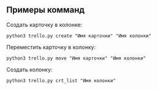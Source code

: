 Примеры комманд
---------------
Создать карточку в колонке:
```
python3 trello.py create "Имя карточки" "Имя колонки"
```
Переместить карточку в колонку:
```
python3 trello.py move "Имя карточки" "Имя колонки"
```  
Создать колонку:
```
python3 trello.py crt_list "Имя колонки"
```
